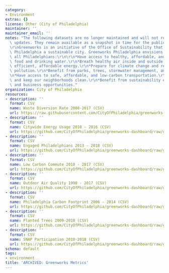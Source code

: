 ```yaml
---
category:
- Environment
extras: {}
license: Other (City of Philadelphia)
maintainer: ''
maintainer_email: ''
notes: "The following datasets are no longer maintained and will not receive further\
  \ updates. They remain available as a snapshot in time for the public to use.\r\n\
  \r\nGreenworks is an initiative of the Office of Sustainability that aims to make\
  \ Philadelphia a sustainable city. Greenworks Philadelphia envisions a city where\
  \ all Philadelphians:\r\n\r\n*Have access to healthy, affordable, and sustainable\
  \ food and drinking water.\r\n*Breath healthy air inside and outside.\r\n*Use clean,\
  \ efficient, affordable energy.\r\n*Prepare for climate change and reduce carbon\
  \ pollution.\r\n*Benefit from parks, trees, stormwater management, and healthy waterways.\r\
  \n*Have access to safe, affordable, and low-carbon transportation.\r\n*Waste less\
  \ and keep our neighborhoods clean.\r\n*Benefit from sustainability education, employment,\
  \ and business opportunities."
organization: City of Philadelphia
resources:
- description: ''
  format: CSV
  name: Waste Diversion Rate 2008-2017 (CSV)
  url: https://raw.githubusercontent.com/CityOfPhiladelphia/greenworks-dashboard/gh-pages/_data/waste_diversion_rate.csv
- description: ''
  format: CSV
  name: Citywide Energy Usage 2010 - 2016 (CSV)
  url: https://github.com/CityOfPhiladelphia/greenworks-dashboard/raw/gh-pages/_data/citywide_energy_usage.csv
- description: ''
  format: CSV
  name: Engaged Philadelphians 2013 - 2018 (CSV)
  url: https://github.com/CityOfPhiladelphia/greenworks-dashboard/raw/gh-pages/_data/engaged_philadelphians.csv
- description: ''
  format: CSV
  name: Low Carbon Commute 2010 - 2017 (CSV)
  url: https://github.com/CityOfPhiladelphia/greenworks-dashboard/raw/gh-pages/_data/_low_carbon_commute.csv
- description: ''
  format: CSV
  name: Outdoor Air Quality 1990 - 2017 (CSV)
  url: https://github.com/CityOfPhiladelphia/greenworks-dashboard/raw/gh-pages/_data/outdoor_air_quality.csv
- description: ''
  format: CSV
  name: Philadelphia Carbon Footprint 2006 - 2014 (CSV)
  url: https://github.com/CityOfPhiladelphia/greenworks-dashboard/raw/gh-pages/_data/philadelphia_carbon_footprint.csv
- description: ''
  format: CSV
  name: Planted Trees 2009-2018 (CSV)
  url: https://github.com/CityOfPhiladelphia/greenworks-dashboard/raw/gh-pages/_data/planted_trees.csv
- description: ''
  format: CSV
  name: SNAP Participation 2010-2018 (CSV)
  url: https://github.com/CityOfPhiladelphia/greenworks-dashboard/raw/gh-pages/_data/snap_participation.csv
schema: default
tags:
- environment
title: 'ARCHIVED: Greenworks Metrics'
---
```

